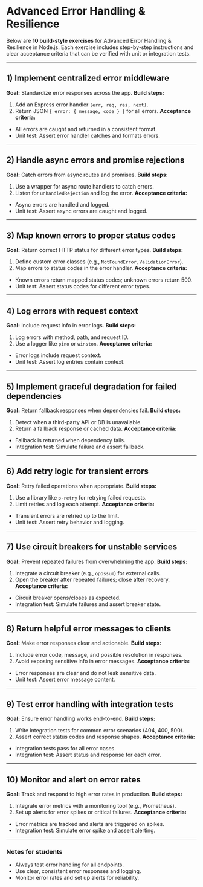 # Advanced Error Handling & Resilience

Below are **10 build‑style exercises** for Advanced Error Handling & Resilience in Node.js. Each exercise includes step-by-step instructions and clear acceptance criteria that can be verified with unit or integration tests.

* * *

## 1) Implement centralized error middleware

**Goal:** Standardize error responses across the app.
**Build steps:**

1. Add an Express error handler `(err, req, res, next)`.
2. Return JSON `{ error: { message, code } }` for all errors.
**Acceptance criteria:**

- All errors are caught and returned in a consistent format.
- Unit test: Assert error handler catches and formats errors.

* * *

## 2) Handle async errors and promise rejections

**Goal:** Catch errors from async routes and promises.
**Build steps:**

1. Use a wrapper for async route handlers to catch errors.
2. Listen for `unhandledRejection` and log the error.
**Acceptance criteria:**

- Async errors are handled and logged.
- Unit test: Assert async errors are caught and logged.

* * *

## 3) Map known errors to proper status codes

**Goal:** Return correct HTTP status for different error types.
**Build steps:**

1. Define custom error classes (e.g., `NotFoundError`, `ValidationError`).
2. Map errors to status codes in the error handler.
**Acceptance criteria:**

- Known errors return mapped status codes; unknown errors return 500.
- Unit test: Assert status codes for different error types.

* * *

## 4) Log errors with request context

**Goal:** Include request info in error logs.
**Build steps:**

1. Log errors with method, path, and request ID.
2. Use a logger like `pino` or `winston`.
**Acceptance criteria:**

- Error logs include request context.
- Unit test: Assert log entries contain context.

* * *

## 5) Implement graceful degradation for failed dependencies

**Goal:** Return fallback responses when dependencies fail.
**Build steps:**

1. Detect when a third-party API or DB is unavailable.
2. Return a fallback response or cached data.
**Acceptance criteria:**

- Fallback is returned when dependency fails.
- Integration test: Simulate failure and assert fallback.

* * *

## 6) Add retry logic for transient errors

**Goal:** Retry failed operations when appropriate.
**Build steps:**

1. Use a library like `p-retry` for retrying failed requests.
2. Limit retries and log each attempt.
**Acceptance criteria:**

- Transient errors are retried up to the limit.
- Unit test: Assert retry behavior and logging.

* * *

## 7) Use circuit breakers for unstable services

**Goal:** Prevent repeated failures from overwhelming the app.
**Build steps:**

1. Integrate a circuit breaker (e.g., `opossum`) for external calls.
2. Open the breaker after repeated failures; close after recovery.
**Acceptance criteria:**

- Circuit breaker opens/closes as expected.
- Integration test: Simulate failures and assert breaker state.

* * *

## 8) Return helpful error messages to clients

**Goal:** Make error responses clear and actionable.
**Build steps:**

1. Include error code, message, and possible resolution in responses.
2. Avoid exposing sensitive info in error messages.
**Acceptance criteria:**

- Error responses are clear and do not leak sensitive data.
- Unit test: Assert error message content.

* * *

## 9) Test error handling with integration tests

**Goal:** Ensure error handling works end-to-end.
**Build steps:**

1. Write integration tests for common error scenarios (404, 400, 500).
2. Assert correct status codes and response shapes.
**Acceptance criteria:**

- Integration tests pass for all error cases.
- Integration test: Assert status and response for each error.

* * *

## 10) Monitor and alert on error rates

**Goal:** Track and respond to high error rates in production.
**Build steps:**

1. Integrate error metrics with a monitoring tool (e.g., Prometheus).
2. Set up alerts for error spikes or critical failures.
**Acceptance criteria:**

- Error metrics are tracked and alerts are triggered on spikes.
- Integration test: Simulate error spike and assert alerting.

* * *

### Notes for students

- Always test error handling for all endpoints.
- Use clear, consistent error responses and logging.
- Monitor error rates and set up alerts for reliability.
